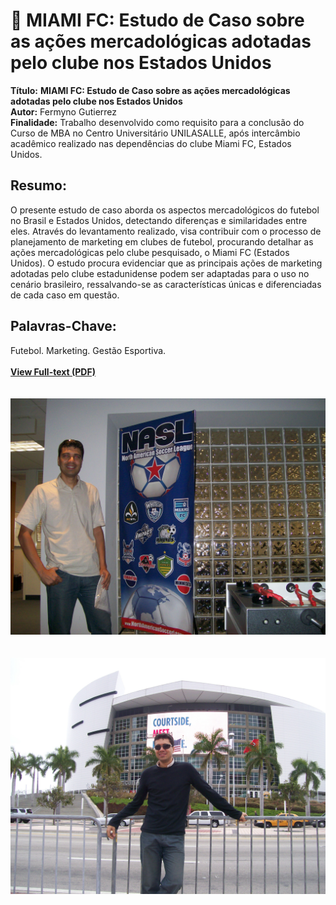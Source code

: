 # :notebook_with_decorative_cover: MIAMI FC: Estudo de Caso sobre as ações mercadológicas adotadas pelo clube nos Estados Unidos 

**Título:** **MIAMI FC: Estudo de Caso sobre as ações mercadológicas adotadas pelo clube nos Estados Unidos**   
**Autor:** Fermyno Gutierrez  
**Finalidade:** Trabalho desenvolvido como requisito para a conclusão do Curso de MBA no Centro Universitário UNILASALLE, após intercâmbio acadêmico realizado nas dependências do clube Miami FC, Estados Unidos.  

## Resumo:

O presente estudo de caso aborda os aspectos mercadológicos do futebol no Brasil e Estados Unidos, detectando diferenças e similaridades entre eles. Através do levantamento realizado, visa contribuir com o processo de planejamento de marketing em clubes de futebol, procurando detalhar as ações mercadológicas pelo clube pesquisado, o Miami FC (Estados Unidos). O estudo procura evidenciar que as principais ações de marketing adotadas pelo clube estadunidense podem ser adaptadas para o uso no cenário brasileiro, ressalvando-se as características únicas e diferenciadas de cada caso em questão.

## Palavras-Chave:

Futebol. Marketing. Gestão Esportiva.  
<br>
[**View Full-text (PDF)**](https://github.com/fermyno/scientific-research-papers/blob/main/miami-fc-estudo-de-caso-estados-unidos/miami-fc-um-estudo-de-caso-Estados-Unidos.pdf)  
<br>    
![MIAMI FC - Inside](https://raw.githubusercontent.com/fermyno/scientific-research-papers/main/miami-fc-estudo-de-caso-estados-unidos/images/miami-fc--inside.jpg)  
<br>  
![MIAMI FC - Outside](https://raw.githubusercontent.com/fermyno/scientific-research-papers/main/miami-fc-estudo-de-caso-estados-unidos/images/miami-fc--outside.jpg)  
<br>  
